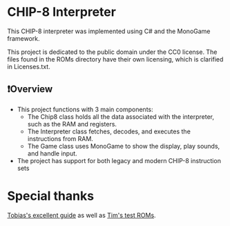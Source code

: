 # CHIP-8 Interpreter 
This CHIP-8 interpreter was implemented using C# and the MonoGame framework.

This project is dedicated to the public domain under the CC0 license. The files found in the ROMs directory have their own licensing, which is clarified in Licenses.txt.

## ❗Overview
- This project functions with 3 main components:
  - The Chip8 class holds all the data associated with the interpreter, such as the RAM and registers.
  - The Interpreter class fetches, decodes, and executes the instructions from RAM.
  - The Game class uses MonoGame to show the display, play sounds, and handle input.
- The project has support for both legacy and modern CHIP-8 instruction sets

# Special thanks
[Tobias's excellent guide](https://tobiasvl.github.io/blog/write-a-chip-8-emulator) as well as [Tim's test ROMs](https://github.com/Timendus/chip8-test-suite?tab=readme-ov-file).
